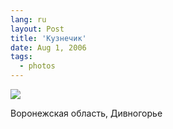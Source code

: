 ```yaml
---
lang: ru
layout: Post
title: 'Кузнечик'
date: Aug 1, 2006
tags:
  - photos
---
```


![](photo://Sapegin_Artem_20D_2006-07-08_209-0974)

Воронежская область, Дивногорье
